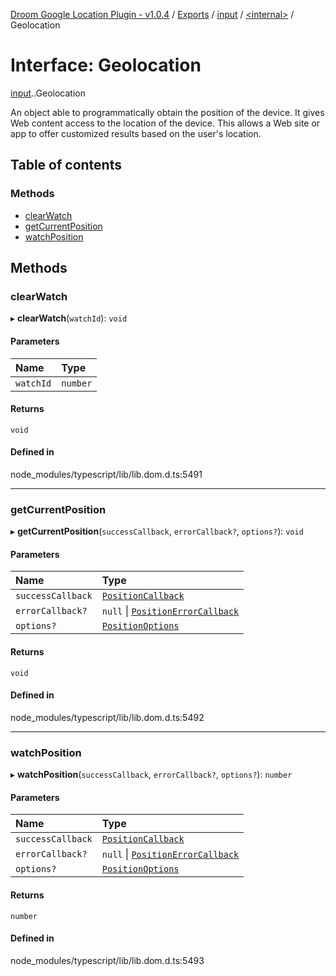 [Droom Google Location Plugin - v1.0.4](../README.md) / [Exports](../modules.md) / [input](../modules/input.md) / [<internal\>](../modules/input._internal_.md) / Geolocation

# Interface: Geolocation

[input](../modules/input.md).[<internal>](../modules/input._internal_.md).Geolocation

An object able to programmatically obtain the position of the device. It gives Web content access to the location of the device. This allows a Web site or app to offer customized results based on the user's location.

## Table of contents

### Methods

- [clearWatch](input._internal_.Geolocation.md#clearwatch)
- [getCurrentPosition](input._internal_.Geolocation.md#getcurrentposition)
- [watchPosition](input._internal_.Geolocation.md#watchposition)

## Methods

### clearWatch

▸ **clearWatch**(`watchId`): `void`

#### Parameters

| Name | Type |
| :------ | :------ |
| `watchId` | `number` |

#### Returns

`void`

#### Defined in

node_modules/typescript/lib/lib.dom.d.ts:5491

___

### getCurrentPosition

▸ **getCurrentPosition**(`successCallback`, `errorCallback?`, `options?`): `void`

#### Parameters

| Name | Type |
| :------ | :------ |
| `successCallback` | [`PositionCallback`](input._internal_.PositionCallback.md) |
| `errorCallback?` | ``null`` \| [`PositionErrorCallback`](input._internal_.PositionErrorCallback.md) |
| `options?` | [`PositionOptions`](input._internal_.PositionOptions.md) |

#### Returns

`void`

#### Defined in

node_modules/typescript/lib/lib.dom.d.ts:5492

___

### watchPosition

▸ **watchPosition**(`successCallback`, `errorCallback?`, `options?`): `number`

#### Parameters

| Name | Type |
| :------ | :------ |
| `successCallback` | [`PositionCallback`](input._internal_.PositionCallback.md) |
| `errorCallback?` | ``null`` \| [`PositionErrorCallback`](input._internal_.PositionErrorCallback.md) |
| `options?` | [`PositionOptions`](input._internal_.PositionOptions.md) |

#### Returns

`number`

#### Defined in

node_modules/typescript/lib/lib.dom.d.ts:5493
